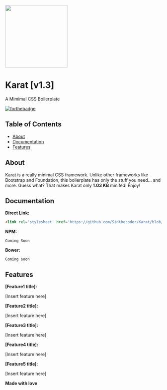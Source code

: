 <img src="https://github.com/Sidthecoder/Karat-Website/blob/master/css/logo.png" width="200"/>

# Karat [v1.3]
A Mimimal CSS Boilerplate

[![forthebadge](http://forthebadge.com/images/badges/uses-css.svg)](http://forthebadge.com) 

## Table of Contents
  
  - <a href="#about">About</a>
  - <a href="#docs">Documentation</a>
  - <a href="#feat">Features</a>

<a name="about"></a>
## About

Karat is a really minimal CSS framework. Unlike other frameworks like Bootstrap and Foundation, this boilerplate has only the stuff you need... and more. Guess what? That makes Karat only **1.03 KB** minifed! Enjoy!

## Documentation

**Direct Link:**

```html
<link rel='stylesheet' href='https://github.com/Sidthecoder/Karat/blob/master/dist/nothinghere'>
```

**NPM:**

```shell
Coming Soon
```

**Bower:**

```shell
Coming soon
```

<a name="feat"></a>
## Features
**[Feature1 title]:**

[Insert feature here]

**[Feature2 title]:**

[Insert feature here]

**[Feature3 title]:**

[Insert feature here]

**[Feature4 title]:**

[Insert feature here]

**[Feature5 title]:**

[Insert feature here]



**Made with love**
